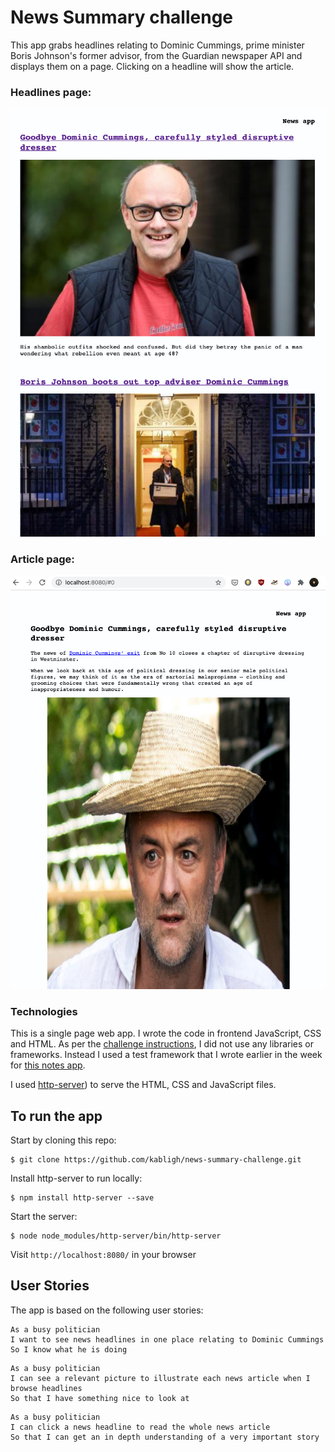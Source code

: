# News Summary challenge

This app grabs headlines relating to Dominic Cummings, prime minister Boris Johnson's former advisor, from the Guardian newspaper API and displays them on a page. Clicking on a headline will show the article.

### Headlines page:

![Headlines page](/images/headlines.png)

### Article page:

![Article page](/images/article-index-0.png)

### Technologies

This is a single page web app. I wrote the code in frontend JavaScript, CSS and HTML. As per the [challenge instructions](https://github.com/makersacademy/news-summary-challenge), I did not use any libraries or frameworks. Instead I used a test framework that I wrote earlier in the week for [this notes app](https://github.com/kabligh/notes-app).

I used [http-server](https://www.npmjs.com/package/http-server)) to serve the HTML, CSS and JavaScript files.

## To run the app

Start by cloning this repo:
```
$ git clone https://github.com/kabligh/news-summary-challenge.git
```
Install http-server to run locally:
```
$ npm install http-server --save
```
Start the server:
```
$ node node_modules/http-server/bin/http-server
```
Visit ```http://localhost:8080/``` in your browser

## User Stories

The app is based on the following user stories:

```
As a busy politician
I want to see news headlines in one place relating to Dominic Cummings
So I know what he is doing
```

```
As a busy politician
I can see a relevant picture to illustrate each news article when I browse headlines
So that I have something nice to look at
```

```
As a busy politician
I can click a news headline to read the whole news article
So that I can get an in depth understanding of a very important story
```
